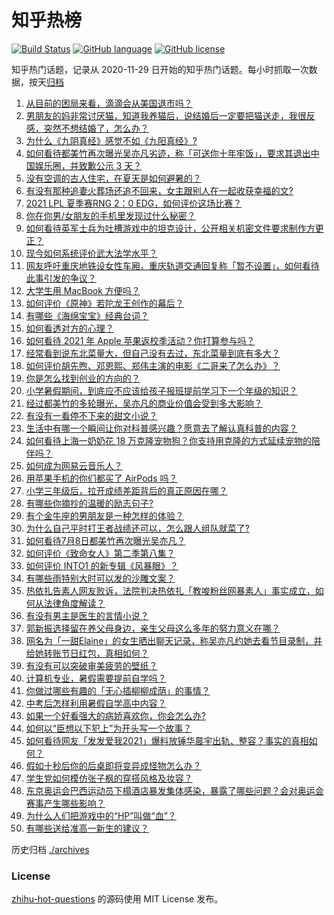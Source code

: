 # 知乎热榜
[![Build Status](https://github.com/ToWeLong/zhihu-hot-questions/workflows/CI/badge.svg)](https://github.com/ToWeLong/zhihu-hot-questions/actions)
[![GitHub language](https://img.shields.io/badge/language-golang-orange.svg)](https://golang.org/)
[![GitHub license](https://img.shields.io/github/license/ToWeLong/zhihu-hot-questions)](https://github.com/ToWeLong/zhihu-hot-questions/blob/main/LICENSE)

知乎热门话题，记录从 2020-11-29 日开始的知乎热门话题。每小时抓取一次数据，按天[归档](./archives)

<!-- BEGIN -->

1. [从目前的困局来看，滴滴会从美国退市吗？](https://www.zhihu.com/question/470069077)
1. [男朋友的妈非常讨厌猫，知道我养猫后，说结婚后一定要把猫送走，我很反感，突然不想结婚了，怎么办？](https://www.zhihu.com/question/458232041)
1. [为什么《九阴真经》感觉不如《九阳真经》?](https://www.zhihu.com/question/387891182)
1. [如何看待都美竹再次曝光吴亦凡劣迹，称「可送你十年牢饭」，要求其退出中国娱乐圈，并致歉公示 3 天？](https://www.zhihu.com/question/473026941)
1. [没有空调的古人住宅，在夏天是如何避暑的？](https://www.zhihu.com/question/459912711)
1. [有没有那种追妻火葬场还追不回来，女主跟别人在一起收获幸福的文?](https://www.zhihu.com/question/408254252)
1. [2021 LPL 夏季赛RNG 2：0 EDG，如何评价这场比赛？](https://www.zhihu.com/question/473007746)
1. [你在你男/女朋友的手机里发现过什么秘密？](https://www.zhihu.com/question/309282780)
1. [如何看待英军士兵为吐槽游戏中的坦克设计，公开相关机密文件要求制作方更正？](https://www.zhihu.com/question/472908883)
1. [现今如何系统评价武大法学水平？](https://www.zhihu.com/question/314407244)
1. [网友呼吁重庆地铁设女性车厢，重庆轨道交通回复称「暂不设置」，如何看待此事引发的争议？](https://www.zhihu.com/question/472981976)
1. [大学生用 MacBook 方便吗？](https://www.zhihu.com/question/472553335)
1. [如何评价《原神》若陀龙王创作的幕后？](https://www.zhihu.com/question/472543501)
1. [有哪些《海绵宝宝》经典台词？](https://www.zhihu.com/question/348024473)
1. [如何看透对方的心理？](https://www.zhihu.com/question/455593731)
1. [如何看待 2021 年 Apple 苹果返校季活动？你打算参与吗？](https://www.zhihu.com/question/472498758)
1. [经常看到说东北菜量大，但自己没有去过，东北菜量到底有多大？](https://www.zhihu.com/question/469279323)
1. [如何评价胡先煦、邓恩熙、郑伟主演的电影《二哥来了怎么办》？](https://www.zhihu.com/question/461148952)
1. [你是怎么找到创业的方向的？](https://www.zhihu.com/question/25857988)
1. [小学暑假期间，到底应不应该给孩子报班提前学习下一个年级的知识？](https://www.zhihu.com/question/466092871)
1. [经过都美竹的多轮曝光，吴亦凡的商业价值会受到多大影响？](https://www.zhihu.com/question/473038380)
1. [有没有一看停不下来的甜文小说？](https://www.zhihu.com/question/467051073)
1. [生活中有哪一个瞬间让你对科普感兴趣？愿意去了解认真科普的内容？](https://www.zhihu.com/question/472973657)
1. [如何看待上海一奶奶花 18 万克隆宠物狗？你支持用克隆的方式延续宠物的陪伴吗？](https://www.zhihu.com/question/472995544)
1. [如何成为网易云音乐人？](https://www.zhihu.com/question/281885618)
1. [用苹果手机的你们都买了 AirPods 吗？](https://www.zhihu.com/question/338237262)
1. [小学三年级后，拉开成绩差距背后的真正原因在哪？](https://www.zhihu.com/question/459347986)
1. [有哪些你摘抄的温暖的励志句子?](https://www.zhihu.com/question/435739334)
1. [有个金牛座的男朋友是一种怎样的体验？](https://www.zhihu.com/question/29448679)
1. [为什么自己平时打王者战绩还可以，怎么跟人组队就菜了?](https://www.zhihu.com/question/472137682)
1. [如何看待7月8日都美竹再次曝光吴亦凡？](https://www.zhihu.com/question/470964638)
1. [如何评价《致命女人》第二季第八集？](https://www.zhihu.com/question/472369607)
1. [如何评价 INTO1 的新专辑《风暴眼》？](https://www.zhihu.com/question/472170712)
1. [有哪些雨特别大时可以发的沙雕文案？](https://www.zhihu.com/question/471442207)
1. [热依扎告素人网友败诉，法院判决热依扎「教唆粉丝网暴素人」事实成立，如何从法律角度解读？](https://www.zhihu.com/question/472937891)
1. [有没有男主是医生的言情小说？](https://www.zhihu.com/question/370530816)
1. [郭新振选择留在养父母身边，亲生父母这么多年的努力意义在哪？](https://www.zhihu.com/question/472138910)
1. [网名为「一甜Elaine」的女生晒出聊天记录，称吴亦凡约她去看节目录制，并给她转账节日红包，真相如何？](https://www.zhihu.com/question/472725599)
1. [有没有可以突破审美疲劳的壁纸？](https://www.zhihu.com/question/450376556)
1. [计算机专业，暑假需要提前自学吗？](https://www.zhihu.com/question/469361214)
1. [你做过哪些有趣的「无心插柳柳成荫」的事情？](https://www.zhihu.com/question/22116322)
1. [中考后怎样利用暑假自学高中内容？](https://www.zhihu.com/question/61514103)
1. [如果一个好看强大的病娇喜欢你，你会怎么办?](https://www.zhihu.com/question/404922666)
1. [如何以“臣想以下犯上”为开头写一个故事？](https://www.zhihu.com/question/472565851)
1. [如何看待网友「发发爱我2021」爆料放锤华晨宇出轨、整容？事实的真相如何？](https://www.zhihu.com/question/472603288)
1. [假如十秒后你的后桌即将变异成怪物怎么办？](https://www.zhihu.com/question/472317540)
1. [学生党如何模仿张子枫的穿搭风格及妆容？](https://www.zhihu.com/question/297388550)
1. [东京奥运会巴西运动员下榻酒店暴发集体感染，暴露了哪些问题？会对奥运会赛事产生哪些影响？](https://www.zhihu.com/question/472327033)
1. [为什么人们把游戏中的“HP”叫做“血”？](https://www.zhihu.com/question/471152379)
1. [有哪些送给准高一新生的建议？](https://www.zhihu.com/question/49779691)

<!-- END -->

历史归档 [./archives](./archives)


### License
[zhihu-hot-questions](https://github.com/towelong/zhihu-hot-questions) 的源码使用 MIT License 发布。